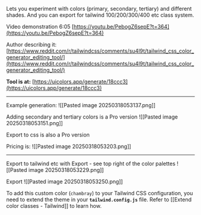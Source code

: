 
Lets you experiment with colors (primary, secondary, tertiary) and different shades. And you can export for tailwind 100/200/300/400 etc class system.

Video demonstration
6:05 [https://youtu.be/PebogZ6sepE?t=364](https://youtu.be/PebogZ6sepE?t=364)

Author describing it:[https://www.reddit.com/r/tailwindcss/comments/su4l9t/tailwind_css_color_generator_editing_tool/](https://www.reddit.com/r/tailwindcss/comments/su4l9t/tailwind_css_color_generator_editing_tool/)  


**Tool is at:**
[https://uicolors.app/generate/18ccc3](https://uicolors.app/generate/18ccc3)

---

Example generation:
![[Pasted image 20250318053137.png]]

Adding secondary and tertiary colors is a Pro version
![[Pasted image 20250318053151.png]]

Export to css is also a Pro version

Pricing is:
![[Pasted image 20250318053203.png]]

---


Export to tailwind etc with Export - see top right of the color palettes
![[Pasted image 20250318053229.png]]

Export
![[Pasted image 20250318053250.png]]

To add this custom color (`chambray`) to your Tailwind CSS configuration, you need to extend the theme in your **`tailwind.config.js`** file. Refer to [[Extend color classes - Tailwind]] to learn how.